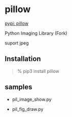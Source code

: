 pillow
===============

[pypi: pillow](https://pypi.org/project/pillow/)

Python Imaging Library (Fork)

suport jpeg

## Installation

> % pip3 install pillow

## samples

- pil_image_show.py  

- pil_fig_draw.py  


